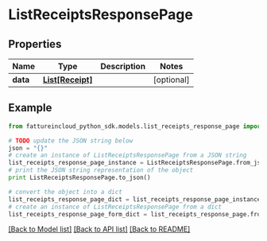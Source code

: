 # ListReceiptsResponsePage


## Properties
Name | Type | Description | Notes
------------ | ------------- | ------------- | -------------
**data** | [**List[Receipt]**](Receipt.md) |  | [optional] 

## Example

```python
from fattureincloud_python_sdk.models.list_receipts_response_page import ListReceiptsResponsePage

# TODO update the JSON string below
json = "{}"
# create an instance of ListReceiptsResponsePage from a JSON string
list_receipts_response_page_instance = ListReceiptsResponsePage.from_json(json)
# print the JSON string representation of the object
print ListReceiptsResponsePage.to_json()

# convert the object into a dict
list_receipts_response_page_dict = list_receipts_response_page_instance.to_dict()
# create an instance of ListReceiptsResponsePage from a dict
list_receipts_response_page_form_dict = list_receipts_response_page.from_dict(list_receipts_response_page_dict)
```
[[Back to Model list]](../README.md#documentation-for-models) [[Back to API list]](../README.md#documentation-for-api-endpoints) [[Back to README]](../README.md)



